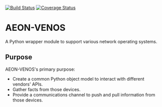 [![Build Status](https://travis-ci.org/Apstra/aeon-venos.svg?branch=master)](https://travis-ci.org/Apstra/aeon-venos)
[![Coverage Status](https://coveralls.io/repos/github/Apstra/aeon-venos/badge.svg?branch=master)](https://coveralls.io/github/Apstra/aeon-venos?branch=master)
# AEON-VENOS
A Python wrapper module to support various network operating systems.

## Purpose
AEON-VENOS's primary purpose:
 - Create a common Python object model to interact with different vendors' APIs.
 - Gather facts from those devices.
 - Provide a communications channel to push and pull information from those devices.
